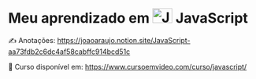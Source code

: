 # Meu aprendizado em  <img alt="Joao-JavaScript" height="30" width="40" src="https://cdn.jsdelivr.net/gh/devicons/devicon/icons/javascript/javascript-original.svg"/> JavaScript

✍ Anotações: https://joaoaraujo.notion.site/JavaScript-aa73fdb2c6dc4af58cabffc914bcd51c

📖 Curso disponível em: https://www.cursoemvideo.com/curso/javascript/
